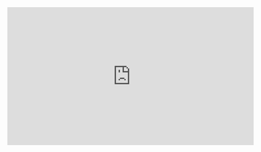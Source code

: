<iframe width="560" height="315" src="https://www.youtube.com/embed/Gt40VneLdX4?si=g4DgKZwUQslY9go-" title="YouTube video player" frameborder="0" allow="accelerometer; autoplay; clipboard-write; encrypted-media; gyroscope; picture-in-picture; web-share" referrerpolicy="strict-origin-when-cross-origin" allowfullscreen></iframe>